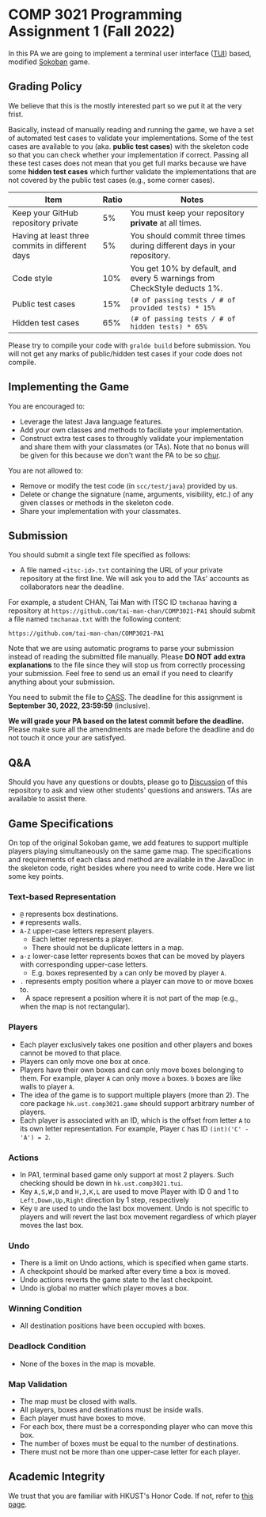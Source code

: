 # COMP 3021 Programming Assignment 1 (Fall 2022)

In this PA we are going to implement a terminal user
interface ([TUI](https://en.wikipedia.org/wiki/Text-based_user_interface)) based,
modified [Sokoban](https://en.wikipedia.org/wiki/Sokoban) game.

## Grading Policy

We believe that this is the mostly interested part so we put it at the very frist.

Basically, instead of manually reading and running the game, we have a set of automated test cases to validate your
implementations.
Some of the test cases are available to you (aka. **public test cases**) with the skeleton code so that you can check
whether your implementation if correct.
Passing all these test cases does not mean that you get full marks because we have some **hidden test cases** which
further validate the implementations that are not covered by the public test cases (e.g., some corner cases).

| **Item**                                        | **Ratio** | **Notes**                                                                |
|-------------------------------------------------|----------|--------------------------------------------------------------------------|
| Keep your GitHub repository private             | 5%       | You must keep your repository **private** at all times.                  |
| Having at least three commits in different days | 5%       | You should commit three times during different days in your repository.  |
| Code style                                      | 10%      | You get 10% by default, and every 5 warnings from CheckStyle deducts 1%. |
| Public test cases                               | 15%      | `(# of passing tests / # of provided tests) * 15%`                       |
| Hidden test cases                               | 65%      | `(# of passing tests / # of hidden tests) * 65%`                         |


Please try to compile your code with `gralde build` before submission.  You will not get any marks of public/hidden test cases if your code does not compile.

## Implementing the Game

You are encouraged to:

- Leverage the latest Java language features.
- Add your own classes and methods to faciliate your implementation.
- Construct extra test cases to throughly validate your implementation and share them with your classmates (or TAs). 
  Note that no bonus will be given for this because we don't want the PA to be so [chur](https://learning.hku.hk/ccch9051/group-18/items/show/59).

You are not allowed to:

- Remove or modify the test code (in `scc/test/java`) provided by us.
- Delete or change the signature (name, arguments, visibility, etc.) of any given classes or methods in the skeleton code. 
- Share your implementation with your classmates.

## Submission

You should submit a single text file specified as follows:

- A file named `<itsc-id>.txt` containing the URL of your private repository at the first line. We will ask you to add the TAs' accounts as collaborators near the deadline.

For example, a student CHAN, Tai Man with ITSC ID `tmchanaa` having a repository at `https://github.com/tai-man-chan/COMP3021-PA1` should submit a file named `tmchanaa.txt` with the following content:
```text
https://github.com/tai-man-chan/COMP3021-PA1
```

Note that we are using automatic programs to parse your submission instead of reading the submitted file manually.
Please **DO NOT add extra explanations** to the file since they will stop us from correctly processing your submission.
Feel free to send us an email if you need to clearify anything about your submission.

You need to submit the file to [CASS](https://cssystem.cse.ust.hk/UGuides/cass/index.html). 
The deadline for this assignment is **September 30, 2022, 23:59:59** (inclusive).

**We will grade your PA based on the latest commit before the deadline.**
Please make sure all the amendments are made before the deadline and do not touch it once your are satisfyed.

## Q&A

Should you have any questions or doubts, please go to [Discussion](https://docs.github.com/en/discussions/quickstart#creating-a-new-discussion) of this repository to ask and view other students' questions and answers.
TAs are available to assist there.

## Game Specifications

On top of the original Sokoban game, we add features to support multiple players playing simultaneously on the same game map.
The specifications and requirements of each class and method are available in the JavaDoc in the skeleton code, right besides where you need to write code.
Here we list some key points.

### Text-based Representation

- `@` represents box destinations.
- `#` represents walls.
- `A-Z` upper-case letters represent players.
    - Each letter represents a player.
    - There should not be duplicate letters in a map.
- `a-z` lower-case letter represents boxes that can be moved by players with corresponding upper-case letters.
    - E.g. boxes represented by `a` can only be moved by player `A`.
- `.` represents empty position where a player can move to or move boxes to.
- ` ` A space represent a position where it is not part of the map (e.g., when the map is not rectangular).

### Players

- Each player exclusively takes one position and other players and boxes cannot be moved to that place.
- Players can only move one box at once.
- Players have their own boxes and can only move boxes belonging to them. For example, player `A` can only move `a` boxes. `b` boxes are like walls to player `A`.
- The idea of the game is to support multiple players (more than 2). The core package `hk.ust.comp3021.game` should support arbitrary number of players.
- Each player is associated with an ID, which is the offset from letter `A` to its own letter representation. For example, Player `C` has ID `(int)('C' - 'A') = 2`.

### Actions

- In PA1, terminal based game only support at most 2 players. Such checking should be down in `hk.ust.comp3021.tui`. 
- Key `A,S,W,D` and `H,J,K,L` are used to move Player with ID 0 and 1 to `Left,Down,Up,Right` direction by 1 step, respectively
- Key `U` are used to undo the last box movement. Undo is not specific to players and will revert the last box movement regardless of which player moves the last box. 

### Undo

- There is a limit on Undo actions, which is specified when game starts.
- A checkpoint should be marked after every time a box is moved.
- Undo actions reverts the game state to the last checkpoint.
- Undo is global no matter which player moves a box.

### Winning Condition

- All destination positions have been occupied with boxes.

### Deadlock Condition

- None of the boxes in the map is movable.

### Map Validation

- The map must be closed with walls.
- All players, boxes and destinations must be inside walls.
- Each player must have boxes to move.
- For each box, there must be a corresponding player who can move this box.
- The number of boxes must be equal to the number of destinations.
- There must not be more than one upper-case letter for each player.

## Academic Integrity

We trust that you are familiar with HKUST's Honor Code. If not, refer to
[this page](https://course.cse.ust.hk/comp3021/#honorcode).
